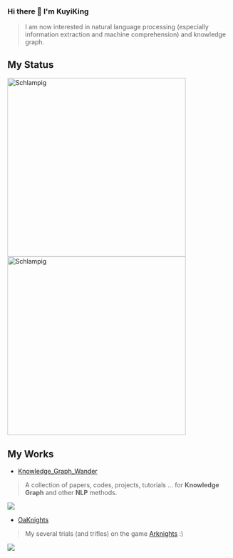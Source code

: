 ### Hi there 👋 I'm KuyiKing

> I am now interested in natural language processing (especially information extraction and machine comprehension) and knowledge graph.

## My Status
<img align="left" width="400" src="https://github-readme-stats.vercel.app/api?username=Schlampig&theme=prussian&show_icons=true" alt="Schlampig" />
<img align="center" width="400" src="https://github-readme-stats.vercel.app/api/top-langs/?username=Schlampig&theme=prussian&layout=compact&hide=html,asp,jupyter notebook" alt="Schlampig" />

## My Works
- [Knowledge_Graph_Wander](https://github.com/Schlampig/Knowledge_Graph_Wander)
> A collection of papers, codes, projects, tutorials ... for **Knowledge Graph** and other **NLP** methods.
<img align="center" src="https://github-readme-stats.vercel.app/api/pin/?username=Schlampig&repo=Knowledge_Graph_Wander&theme=material-palenight" />

- [OaKnights](https://github.com/Schlampig/OaKnights)
> My several trials (and trifles) on the game [Arknights](https://ak.hypergryph.com/index) :)
<img align="center" src="https://github-readme-stats.vercel.app/api/pin/?username=Schlampig&repo=OaKnights&theme=material-palenight" />



